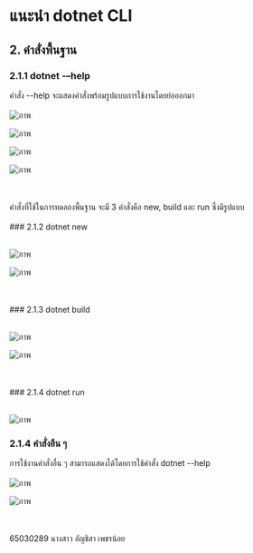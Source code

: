 # แนะนำ dotnet CLI
## 2. คำสั่งพื้นฐาน
### 2.1.1 dotnet -–help
คำสั่ง --help จะแสดงคำสั่งพร้อมรูปแบบการใช้งานโดยย่อออกมา
<br>
<br>
![ภาพ](https://github.com/AnchisaPhetnoi/03376836-OOP-2566-Lab-03/assets/144197034/b4feb829-a4d5-4ec0-bc2e-ebc15ff34200)

![ภาพ](https://github.com/AnchisaPhetnoi/03376836-OOP-2566-Lab-03/assets/144197034/7a7793c8-b4a2-441d-b001-6b175b545953)


![ภาพ](https://github.com/AnchisaPhetnoi/03376836-OOP-2566-Lab-03/assets/144197034/d62eb647-9951-4079-bdef-1182f56298e9)

![ภาพ](https://github.com/AnchisaPhetnoi/03376836-OOP-2566-Lab-03/assets/144197034/0b52219b-e338-4f53-9576-bd74c13e4f84)


<br>
<br>
คำสั่งที่ใช้ในการทดลองพื้นฐาน จะมี 3 คำสั่งคือ new, build และ run ซึ่งมีรูปแบบ
<br>
<br>
### 2.1.2 dotnet new
<br>
<br>

![ภาพ](https://github.com/AnchisaPhetnoi/03376836-OOP-2566-Lab-03/assets/144197034/38649b7a-e02d-47fa-8ccd-9ffa20d6a4d5)

![ภาพ](https://github.com/AnchisaPhetnoi/03376836-OOP-2566-Lab-03/assets/144197034/e73ca702-e0ba-4288-ab97-07328486982f)


<br>
<br>
### 2.1.3 dotnet build
<br>
<br>

![ภาพ](https://github.com/AnchisaPhetnoi/03376836-OOP-2566-Lab-03/assets/144197034/4f284d64-c856-481a-8a00-67223b73fd4b)

![ภาพ](https://github.com/AnchisaPhetnoi/03376836-OOP-2566-Lab-03/assets/144197034/88a81079-0194-41df-855a-e9181c6801e7)

<br>
<br>
### 2.1.4 dotnet run
<br>
<br>

![ภาพ](https://github.com/AnchisaPhetnoi/03376836-OOP-2566-Lab-03/assets/144197034/d5964373-18e5-4d77-9c66-f7f7b2aa7877)

### 2.1.4 คำสั่งอืน ๆ

การใช้งานคำสั่งอื่น ๆ สามารถแสดงได้โดยการใช้คำสั่ง dotnet --help <command>
<br>
<br>
![ภาพ](https://github.com/AnchisaPhetnoi/03376836-OOP-2566-Lab-03/assets/144197034/4c66ccff-3158-4730-ba97-850b0d7a557d)


![ภาพ](https://github.com/AnchisaPhetnoi/03376836-OOP-2566-Lab-03/assets/144197034/aac9db22-a5ba-44f0-8545-8579832dd938)


<br>
<br>
65030289 นางสาว อัญชิสา เพชรน้อย
